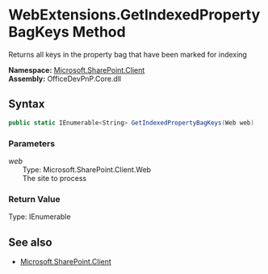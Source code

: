 # WebExtensions.GetIndexedPropertyBagKeys Method  
Returns all keys in the property bag that have been marked for indexing  

**Namespace:** [Microsoft.SharePoint.Client](Microsoft.SharePoint.Client.md)  
**Assembly:** OfficeDevPnP.Core.dll  
## Syntax
```C#
public static IEnumerable<String> GetIndexedPropertyBagKeys(Web web)
```
### Parameters
*web*  
&emsp;&emsp;Type: Microsoft.SharePoint.Client.Web  
&emsp;&emsp;The site to process  

### Return Value
Type: IEnumerable<String>  


## See also
- [Microsoft.SharePoint.Client](Microsoft.SharePoint.Client.md)
